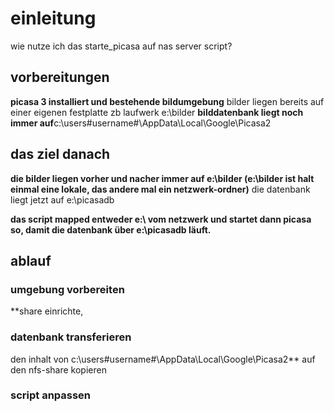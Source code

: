 # einleitung #

wie nutze ich das starte\_picasa auf nas server script?

## vorbereitungen ##
**picasa 3 installiert und bestehende bildumgebung** bilder liegen bereits auf einer eigenen festplatte zb laufwerk e:\bilder
**bilddatenbank liegt noch immer auf**c:\users\#username#\AppData\Local\Google\Picasa2

## das ziel danach ##
**die bilder liegen vorher und nacher immer auf e:\bilder
(e:\bilder ist halt einmal eine lokale, das andere mal ein netzwerk-ordner)** die datenbank liegt jetzt auf e:\picasadb

**das script mapped entweder e:\ vom netzwerk und startet dann picasa so, damit die datenbank über e:\picasadb läuft.**

## ablauf ##
### umgebung vorbereiten ###
**share einrichte,
### datenbank transferieren ###
den inhalt von c:\users\#username#\AppData\Local\Google\Picasa2** auf den nfs-share kopieren

### script anpassen ###

